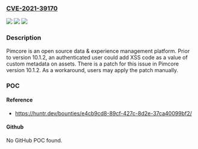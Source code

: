 ### [CVE-2021-39170](https://cve.mitre.org/cgi-bin/cvename.cgi?name=CVE-2021-39170)
![](https://img.shields.io/static/v1?label=Product&message=pimcore&color=blue)
![](https://img.shields.io/static/v1?label=Version&message=n%2Fa&color=blue)
![](https://img.shields.io/static/v1?label=Vulnerability&message=CWE-116%3A%20Improper%20Encoding%20or%20Escaping%20of%20Output&color=brighgreen)

### Description

Pimcore is an open source data & experience management platform. Prior to version 10.1.2, an authenticated user could add XSS code as a value of custom metadata on assets. There is a patch for this issue in Pimcore version 10.1.2. As a workaround, users may apply the patch manually.

### POC

#### Reference
- https://huntr.dev/bounties/e4cb9cd8-89cf-427c-8d2e-37ca40099bf2/

#### Github
No GitHub POC found.

